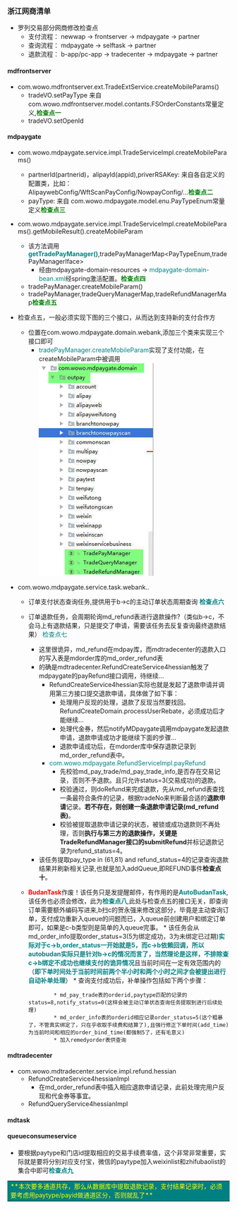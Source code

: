 ### 浙江网商清单

* 罗列交易部分网商修改检查点
    * 支付流程： newwap -> frontserver -> mdpaygate -> partner
    * 查询流程： mdpaygate -> selftask -> partner
    * 退款流程： b-app/pc-app -> tradecenter -> mdpaygate -> partner

#### mdfrontserver

* com.wowo.mdfrontserver.ext.TradeExtService.createMobileParams()
    * tradeVO.setPayType 来自 com.wowo.mdfrontserver.model.contants.FSOrderConstants常量定义,<font color=Green>**检查点一**</font>
    * tradeVO.setOpenId

#### mdpaygate

* com.wowo.mdpaygate.service.impl.TradeServiceImpl.createMobileParams()
    * partnerId(partnerid)，alipayId(appid),priverRSAKey: 来自各自定义的配置类，比如：AlipaywebConfig/WftScanPayConfig/NowpayConfig/...<font color=Green>**检查点二**</font>
    * payType: 来自 com.wowo.mdpaygate.model.enu.PayTypeEnum常量定义<font color=Green>**检查点三**</font>
* com.wowo.mdpaygate.service.impl.TradeServiceImpl.createMobileParams().getMobileResult().createMobileParam
    * 该方法调用<font color=Teal>**getTradePayManager()**</font>,tradePayManagerMap<PayTypeEnum,tradePayManagerIface>
        * 经由mdpaygate-domain-resources -> <font color=Teal>mdpaygate-domain-bean.xml</font>经spring激活配置。<font color=Green>**检查点四**</font>
    * tradePayManager.createMobileParam()
    * tradePayManager,tradeQueryManagerMap,tradeRefundManagerMap<font color=Green>**检查点五**</font>
* 检查点五，一般必须实现下图的三个接口，从而达到支持新的支付合作方
    * 位置在com.wowo.mdpaygate.domain.webank,添加三个类来实现三个接口即可
        * <font color=Teal>tradePayManager.createMobileParam</font>实现了支付功能，在createMobileParam中被调用
        ![struct image](images/mdpaygate-important-interface.jpg)

* com.wowo.mdpaygate.service.task.webank..
    * 订单支付状态查询任务,提供用于b->c的主动订单状态周期查询 <font color=Teal>**检查点六**</font>
    * 订单退款任务，会周期轮询md_refund表进行退款操作?（类似b->c，不会马上有退款结果，只是提交了申请，需要该任务去反复查询最终退款结果） <font color=Teal>检查点七</font>
        * 这里很诡异，md_refund在mdpay库，而mdtradecenter的退款入口的写入表是mdorder库的md_order_refund表
        * 的确是mdtradecenter.RefundCreateService4hessian触发了mdpaygate的payRefund接口调用，待继续...
            * RefundCreateService4hessian实际也就是发起了退款申请并调用第三方接口提交退款申请，具体做了如下事：
                * 处理用户反现的处理，退款了反现当然要找回。RefundCreateDomain.processUserRebate，必须成功后才能继续...
                * 处理代金券，然后notifyMDpaygate调用mdpaygate发起退款申请，退款申请成功才能继续下面的步骤...
                * 退款申请成功后，在mdorder库中保存退款记录到md_order_refund表中。
            * <font color=Teal>com.wowo.mdpaygate.RefundServiceImpl.payRefund</font>
                * 先校验md_pay_trade/md_pay_trade_info,是否存在交易记录，否则不予退款。且只允许status=3(交易成功)的退款。
                * 校验通过，则doRefund来完成退款，先从md_refund表查找一条最符合条件的记录，根据tradeNo来判断最合适的**退款申请**记录。**若不存在，则创建一条退款申请记录(md_refund表)**。
                * 校验被提取退款申请记录的状态，被锁或成功退款则不再处理，否则**执行与第三方的退款操作，关键是TradeRefundManager接口的submitRefund**并标记退款记录为refund_status=4。
        * 该任务提取pay_type in (61,81) and refund_status=4的记录查询退款结果并刷新相关记录,也就是加入addQueue,即REFUND事件**检查点十**。
    * <font color=red>**BudanTask**</font>作废！该任务只是发提醒邮件，有作用的是<font color=Teal>**AutoBudanTask**</font>,该任务也必须会修改，此为<font color=Teal>**检查点八**</font>,此处与检查点五的接口无关，即查询订单需要额外编码写进来,b扫c的贺永强来修改这部分，毕竟是主动查询订单，支付成功重新入queue的问题而已，入queue前创建用户和绑定订单即可，如果是c-b类型则是简单的入queue完事。
          * 该任务会从md_order_info提取order_status=3(5为绑定成功，3为未绑定已过期)<font color=Teal>**实际对于c->b,order_status一开始就是5，而c->b依赖回调，所以autobudan实际只是针对b->c的情况而言了，当然理论是这样，不排除查c->b绑定不成功也继续支付的诡异情况**</font>且当前时间在一定有效范围内的（<font color=Teal>**即下单时间处于当前时间前两个半小时和两个小时之间才会被提出进行自动补单处理**</font>）
          * 查询支付成功后，补单操作包括如下两个步骤：

                  * md_pay_trade表的orderid,paytype匹配的记录的status=8,notify_status=0(这样会被主动订单状态查询任务提取到进行后续处理)
                  * md_order_info表的orderid相应记录order_status=5(这个粗暴了，不管真实绑定了，只在乎收取手续费和结算了),且强行修正下单时间(add_time)为当前时间和相应的order_bind_time(都强制5了，还有毛意义)
                  * 加入remedyorder表供查询


#### mdtradecenter
* com.wowo.mdtradecenter.service.impl.refund.hessian
    * RefundCreateService4hessianImpl
        * 在md_order_refund表中插入相应退款申请记录，此前处理完用户反现和代金券等事宜。
    * RefundQueryService4hessianImpl
#### mdtask
#### queueconsumeservice
* 要根据paytype和门店id提取相应的交易手续费率值，这个非常非常重要，实际就是要将分别对应支付宝，微信的paytype加入weixinlist和zhifubaolist的集合中即可<font color=Teal>**检查点九**</font>

<table><tr><td bgcolor=Teal><font color=yellow>**本次要多通道共存，那么从数据库中提取退款记录，支付结果记录时，必须要考虑用paytype/payid做通道区分，否则就乱了**</font></td></tr></table>
